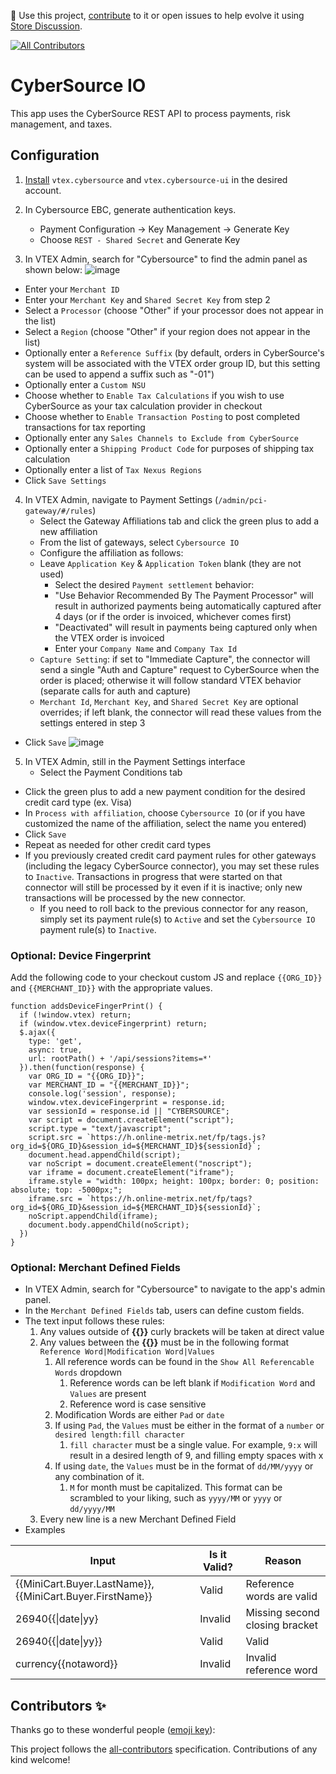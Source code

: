 📢 Use this project, [contribute](https://github.com/vtex-apps/cybersource) to it or open issues to help evolve it using [Store Discussion](https://github.com/vtex-apps/store-discussion).

<!-- ALL-CONTRIBUTORS-BADGE:START - Do not remove or modify this section -->

[![All Contributors](https://img.shields.io/badge/all_contributors-0-orange.svg?style=flat-square)](#contributors-)

<!-- ALL-CONTRIBUTORS-BADGE:END -->

# CyberSource IO

This app uses the CyberSource REST API to process payments, risk management, and taxes.

## Configuration 

1. [Install](https://developers.vtex.com/vtex-developer-docs/docs/vtex-io-documentation-installing-an-app) `vtex.cybersource` and `vtex.cybersource-ui` in the desired account.

2. In Cybersource EBC, generate authentication keys.
	- Payment Configuration -> Key Management -> Generate Key
	- Choose `REST - Shared Secret` and Generate Key

3. In VTEX Admin, search for "Cybersource" to find the admin panel as shown below:
	![image](https://user-images.githubusercontent.com/47258865/178300211-3d3eadf2-6f44-4db4-95dd-76fae2bfebc4.png)

  - Enter your `Merchant ID`
  - Enter your `Merchant Key` and `Shared Secret Key` from step 2
  - Select a `Processor` (choose "Other" if your processor does not appear in the list) 
  - Select a `Region` (choose "Other" if your region does not appear in the list)
  - Optionally enter a `Reference Suffix` (by default, orders in CyberSource's system will be associated with the VTEX order group ID, but this setting can be used to append a suffix such as "-01")
  - Optionally enter a `Custom NSU`
  - Choose whether to `Enable Tax Calculations` if you wish to use CyberSource as your tax calculation provider in checkout
  - Choose whether to `Enable Transaction Posting` to post completed transactions for tax reporting
  - Optionally enter any `Sales Channels to Exclude from CyberSource`
  - Optionally enter a `Shipping Product Code` for purposes of shipping tax calculation
  - Optionally enter a list of `Tax Nexus Regions`
  - Click `Save Settings`

4. In VTEX Admin, navigate to Payment Settings (`/admin/pci-gateway/#/rules`)
	- Select the Gateway Affiliations tab and click the green plus to add a new affiliation
	- From the list of gateways, select `Cybersource IO`
	- Configure the affiliation as follows: 
    - Leave `Application Key` & `Application Token` blank (they are not used)
	  - Select the desired `Payment settlement` behavior: 
      - "Use Behavior Recommended By The Payment Processor" will result in authorized payments being automatically captured after 4 days (or if the order is invoiced, whichever comes first)
      - "Deactivated" will result in payments being captured only when the VTEX order is invoiced
	  - Enter your `Company Name` and `Company Tax Id`
    - `Capture Setting`: if set to "Immediate Capture", the connector will send a single "Auth and Capture" request to CyberSource when the order is placed; otherwise it will follow standard VTEX behavior (separate calls for auth and capture) 
    - `Merchant Id`, `Merchant Key`, and `Shared Secret Key` are optional overrides; if left blank, the connector will read these values from the settings entered in step 3
  - Click `Save`
	![image](https://user-images.githubusercontent.com/47258865/178299999-a27149a6-f937-4602-96ed-d232d8795095.png)

5. In VTEX Admin, still in the Payment Settings interface
	- Select the Payment Conditions tab
  - Click the green plus to add a new payment condition for the desired credit card type (ex. Visa)
  - In `Process with affiliation`, choose `Cybersource IO` (or if you have customized the name of the affiliation, select the name you entered)
  - Click `Save`
  - Repeat as needed for other credit card types
  - If you previously created credit card payment rules for other gateways (including the legacy CyberSource connector), you may set these rules to `Inactive`. Transactions in progress that were started on that connector will still be processed by it even if it is inactive; only new transactions will be processed by the new connector. 
    - If you need to roll back to the previous connector for any reason, simply set its payment rule(s) to `Active` and set the `Cybersource IO` payment rule(s) to `Inactive`.   

### Optional: Device Fingerprint

Add the following code to your checkout custom JS and replace `{{ORG_ID}}` and `{{MERCHANT_ID}}` with the appropriate values.
```
function addsDeviceFingerPrint() {
  if (!window.vtex) return;
  if (window.vtex.deviceFingerprint) return;
  $.ajax({
    type: 'get',
    async: true,
    url: rootPath() + '/api/sessions?items=*'
  }).then(function(response) {
    var ORG_ID = "{{ORG_ID}}";
    var MERCHANT_ID = "{{MERCHANT_ID}}";
    console.log('session', response);
    window.vtex.deviceFingerprint = response.id;
    var sessionId = response.id || "CYBERSOURCE";
    var script = document.createElement("script");
    script.type = "text/javascript";
    script.src = `https://h.online-metrix.net/fp/tags.js?org_id=${ORG_ID}&session_id=${MERCHANT_ID}${sessionId}`;
    document.head.appendChild(script);
    var noScript = document.createElement("noscript");
    var iframe = document.createElement("iframe");
    iframe.style = "width: 100px; height: 100px; border: 0; position: absolute; top: -5000px;";
    iframe.src = `https://h.online-metrix.net/fp/tags?org_id=${ORG_ID}&session_id=${MERCHANT_ID}${sessionId}`;
    noScript.appendChild(iframe);
    document.body.appendChild(noScript);
  })
}
```

### Optional: Merchant Defined Fields

- In VTEX Admin, search for "Cybersource" to navigate to the app's admin panel.
- In the `Merchant Defined Fields` tab, users can define custom fields.
- The text input follows these rules:
    1. Any values outside of **{{}}** curly brackets will be taken at direct value
    2. Any values between the **{{}}** must be in the following format `Reference Word|Modification Word|Values`
        1. All reference words can be found in the `Show All Referencable Words` dropdown
            1. Reference words can be left blank if `Modification Word` and `Values` are present
            2. Reference word is case sensitive
        2. Modification Words are either `Pad` or `date`
        3. If using `Pad`, the `Values` must be either in the format of a `number` or `desired length:fill character`
            1. `fill character` must be a single value. For example, `9:x` will result in a desired length of 9, and filling empty spaces with x 
        4. If using `date`, the `Values` must be in the format of `dd/MM/yyyy` or any combination of it.
            1. `M` for month must be capitalized. This format can be scrambled to your liking, such as `yyyy/MM` or `yyyy` or `dd/yyyy/MM`
    3. Every new line is a new Merchant Defined Field
- Examples

| Input  | Is it Valid? | Reason |
| ------------- | ------------- | ------------- |
| {{MiniCart.Buyer.LastName}},{{MiniCart.Buyer.FirstName}}  | Valid  | Reference words are valid |
| 26940{{\|date\|yy}  | Invalid  | Missing second closing bracket |
| 26940{{\|date\|yy}}  | Valid  | Valid |
| currency{{notaword}}  | Invalid  | Invalid reference word |

## Contributors ✨

Thanks go to these wonderful people ([emoji key](https://allcontributors.org/docs/en/emoji-key)):

<!-- ALL-CONTRIBUTORS-LIST:START - Do not remove or modify this section -->
<!-- prettier-ignore-start -->
<!-- markdownlint-disable -->
<!-- markdownlint-enable -->
<!-- prettier-ignore-end -->

<!-- ALL-CONTRIBUTORS-LIST:END -->

This project follows the [all-contributors](https://github.com/all-contributors/all-contributors) specification. Contributions of any kind welcome!

